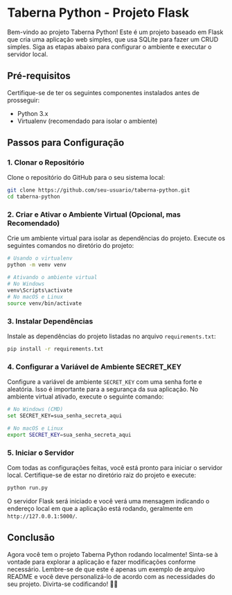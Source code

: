 # Taberna Python - Projeto Flask

Bem-vindo ao projeto Taberna Python! Este é um projeto baseado em Flask que cria uma aplicação web simples, que usa SQLite para fazer um CRUD simples. Siga as etapas abaixo para configurar o ambiente e executar o servidor local.

## Pré-requisitos

Certifique-se de ter os seguintes componentes instalados antes de prosseguir:

- Python 3.x
- Virtualenv (recomendado para isolar o ambiente)

## Passos para Configuração

### 1. Clonar o Repositório

Clone o repositório do GitHub para o seu sistema local:

```bash
git clone https://github.com/seu-usuario/taberna-python.git
cd taberna-python
```

### 2. Criar e Ativar o Ambiente Virtual (Opcional, mas Recomendado)

Crie um ambiente virtual para isolar as dependências do projeto. Execute os seguintes comandos no diretório do projeto:

```bash
# Usando o virtualenv
python -m venv venv

# Ativando o ambiente virtual
# No Windows
venv\Scripts\activate
# No macOS e Linux
source venv/bin/activate
```

### 3. Instalar Dependências

Instale as dependências do projeto listadas no arquivo `requirements.txt`:

```bash
pip install -r requirements.txt
```

### 4. Configurar a Variável de Ambiente SECRET_KEY

Configure a variável de ambiente `SECRET_KEY` com uma senha forte e aleatória. Isso é importante para a segurança da sua aplicação. No ambiente virtual ativado, execute o seguinte comando:

```bash
# No Windows (CMD)
set SECRET_KEY=sua_senha_secreta_aqui

# No macOS e Linux
export SECRET_KEY=sua_senha_secreta_aqui
```

### 5. Iniciar o Servidor

Com todas as configurações feitas, você está pronto para iniciar o servidor local. Certifique-se de estar no diretório raiz do projeto e execute:

```bash
python run.py
```

O servidor Flask será iniciado e você verá uma mensagem indicando o endereço local em que a aplicação está rodando, geralmente em `http://127.0.0.1:5000/`.

## Conclusão

Agora você tem o projeto Taberna Python rodando localmente! Sinta-se à vontade para explorar a aplicação e fazer modificações conforme necessário. Lembre-se de que este é apenas um exemplo de arquivo README e você deve personalizá-lo de acordo com as necessidades do seu projeto. Divirta-se codificando! 🐍🍻
